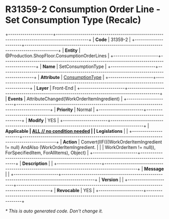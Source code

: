 ﻿---
erp.type: front-end-business-rule
erp.entity: Production.ShopFloor.ConsumptionOrderLines
---

# R31359-2 Consumption Order Line - Set Consumption Type (Recalc)
+----------------------+----------------------------------------------------------------------------------------------+
| **Code**             | 31359-2                                                                                      |
+----------------------+----------------------------------------------------------------------------------------------+
| **Entity**           | @Production.ShopFloor.ConsumptionOrderLines                                                  |
+----------------------+----------------------------------------------------------------------------------------------+
| **Name**             | SetConsumptionType                                                                           |
+----------------------+----------------------------------------------------------------------------------------------+
| **Attribute**        | [ConsumptionType](../entities/Production.ShopFloor.ConsumptionOrderLines.md#consumptiontype) |
+----------------------+----------------------------------------------------------------------------------------------+
| **Layer**            | Front-End                                                                                    |
+----------------------+----------------------------------------------------------------------------------------------+
| **Events**           | AttributeChanged(WorkOrderItemIngredient)                                                    |
+----------------------+----------------------------------------------------------------------------------------------+
| **Priority**         | Normal                                                                                       |
+----------------------+----------------------------------------------------------------------------------------------+
| **Modify**           | YES                                                                                          |
+----------------------+----------------------------------------------------------------------------------------------+
| **Applicable         | [ALL // no condition needed](xref:applicable-legislations)                                   |
| Legislations**       |                                                                                              |
+----------------------+----------------------------------------------------------------------------------------------+
| **Action**           | Convert(IIF(((WorkOrderItemIngredient != null) AndAlso (WorkOrderItemIngredient.             |
|                      | WorkOrderItem != null)), ForSpecifiedItem, ForAllItems), Object)                             |
+----------------------+----------------------------------------------------------------------------------------------+
| **Description**      |                                                                                              |
+----------------------+----------------------------------------------------------------------------------------------+
| **Message**          |                                                                                              |
+----------------------+----------------------------------------------------------------------------------------------+
| **Version**          |                                                                                              |
+----------------------+----------------------------------------------------------------------------------------------+
| **Revocable**        | YES                                                                                          |
+----------------------+----------------------------------------------------------------------------------------------+

*\* This is auto generated code. Don't change it.*
